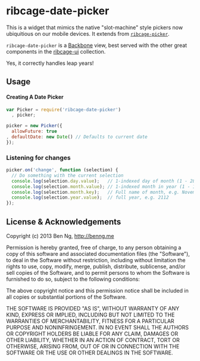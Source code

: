 ribcage-date-picker
==============

This is a widget that mimics the native "slot-machine" style pickers now ubiquitious on our mobile devices. It extends from [`ribcage-picker`](http://npmjs.org/package/ribcage-picker).

`ribcage-date-picker` is a [Backbone](http://backbonejs.org/) view, best served with the other great components in the [ribcage-ui](https://github.com/Techwraith/ribcage-ui) collection.

Yes, it correctly handles leap years!

Usage
-----

#### Creating A Date Picker

```js
var Picker = require('ribcage-date-picker')
  , picker;

picker = new Picker({
  allowFuture: true
, defaultDate: new Date() // Defaults to current date
});
```

### Listening for changes
```js
picker.on('change', function (selection) {
  // Do something with the current selection
  console.log(selection.day.value);   // 1-indexed day of month (1 - 28/29/30/31)
  console.log(selection.month.value); // 1-indexed month in year (1 - 12)
  console.log(selection.month.key);   // Full name of month, e.g. November
  console.log(selection.year.value);  // full year, e.g. 2112
});
```

License & Acknowledgements
--------------------------

Copyright (c) 2013 Ben Ng, http://benng.me

Permission is hereby granted, free of charge, to any person
obtaining a copy of this software and associated documentation
files (the "Software"), to deal in the Software without
restriction, including without limitation the rights to use,
copy, modify, merge, publish, distribute, sublicense, and/or sell
copies of the Software, and to permit persons to whom the
Software is furnished to do so, subject to the following
conditions:

The above copyright notice and this permission notice shall be
included in all copies or substantial portions of the Software.

THE SOFTWARE IS PROVIDED "AS IS", WITHOUT WARRANTY OF ANY KIND,
EXPRESS OR IMPLIED, INCLUDING BUT NOT LIMITED TO THE WARRANTIES
OF MERCHANTABILITY, FITNESS FOR A PARTICULAR PURPOSE AND
NONINFRINGEMENT. IN NO EVENT SHALL THE AUTHORS OR COPYRIGHT
HOLDERS BE LIABLE FOR ANY CLAIM, DAMAGES OR OTHER LIABILITY,
WHETHER IN AN ACTION OF CONTRACT, TORT OR OTHERWISE, ARISING
FROM, OUT OF OR IN CONNECTION WITH THE SOFTWARE OR THE USE OR
OTHER DEALINGS IN THE SOFTWARE.
